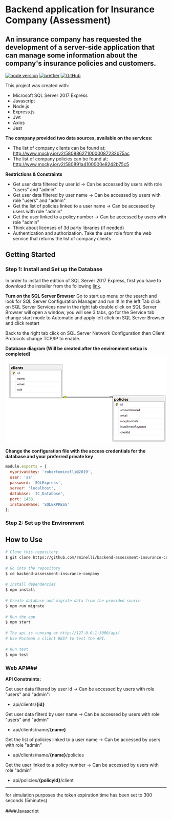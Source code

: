 # Backend application for Insurance Company (Assessment)
## An insurance company has requested the development of a server-side application that can manage some information about the company's insurance policies and customers.

[![node version](https://img.shields.io/node/v/axios.svg?style=flat-square)](https://github.com/nodejs/node)
[![prettier](https://img.shields.io/badge/styled%20with-prettier-ff69b4.svg)](https://github.com/prettier/prettier)
[![GitHub](https://img.shields.io/github/license/mtxr/vscode-sqltools?style=flat-square)](https://github.com/rminelli/backend-assessment-insurance-company/blob/master/LICENSE)

This project was created with:

- Microsoft SQL Server 2017 Express 
- Javascript 
- Node.js
- Express.js
- Jwt
- Axios
- Jest

**The company provided two data sources, available on the services:**
* The list of company clients can be found at: http://www.mocky.io/v2/5808862710000087232b75ac
* The list of company policies can be found at: http://www.mocky.io/v2/580891a4100000e8242b75c5

**Restrictions & Constraints**
* Get user data filtered by user id -> Can be accessed by users with role "users" and "admin"
* Get user data filtered by user name -> Can be accessed by users with role "users" and "admin"
* Get the list of policies linked to a user name -> Can be accessed by users with role "admin"
* Get the user linked to a policy number -> Can be accessed by users with role "admin"
* Think about licenses of 3d party libraries (if needed)
* Authentication and authorization. Take the user role from the web service that returns the list of company clients 

## Getting Started
### Step 1: Install and Set up the Database
In order to install the edition of SQL Server 2017 Express, first you have to download the installer from the following [link](https://www.microsoft.com/pt-br/sql-server/sql-server-downloads).

**Turn on the SQL Server Browser**
Go to start up menu or the search and look for SQL Server Configuration Manager and run it! 
In the left Tab click on SQL Server Services now in the right tab double click on SQL Server Browser
will open a window, you will see 3 tabs, go for the Service tab change start mode to Automatic and apply
left click on SQL Server Browser and click restart

Back to the right tab click on SQL Server Network Configuration then Client Protocols change TCP/IP to enable.

**Database diagram (Will be created after the environment setup is completed)**
![](./docs/db.png)

**Change the configuration file with the access credentials for the database and your preferred private key**
```javascript
module.exports = {
  myprivatekey: 'robertominelli@2019',
  user: 'sa',
  password: 'SQLExpress',
  server: 'localhost',
  database: 'IC_Database',
  port: 1433,
  instanceName: 'SQLEXPRESS'
};
```

### Step 2: Set up the Environment

## How to Use
```bash
# Clone this repository
$ git clone https://github.com/rminelli/backend-assessment-insurance-company

# Go into the repository
$ cd backend-assessment-insurance-company

# Install dependencies
$ npm install

# Create database and migrate data from the provided source
$ npm run migrate

# Run the app
$ npm start

# The api is running at http://127.0.0.1:3000/api/
# Use Postman a client REST to test the API. 

# Run test
$ npm test

```


### Web API###
**API Constraints:**

Get user data filtered by user id -> Can be accessed by users with role "users" and "admin":

* api/clients/**{id}**


Get user data filterd by user name -> Can be accessed by users with role "users" and "admin"

* api/clients/name/**{name}**


Get the list of policies linked to a user name -> Can be accessed by users with role "admin"

* api/clients/name/**{name}**/policies


Get the user linked to a policy number -> Can be accessed by users with role "admin"

* api/policies/**{policyId}**/client

***






for simulation purposes the token expiration time has been set to 300 seconds (5minutes)


####Javascript　

